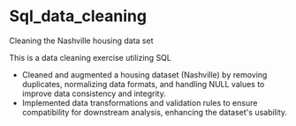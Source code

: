 # Sql_data_cleaning
Cleaning the Nashville housing data set

This is a data cleaning exercise utilizing SQL <br>
- Cleaned and augmented a housing dataset (Nashville) by removing duplicates, normalizing data formats, and handling NULL values to improve data consistency and integrity.
- Implemented data transformations and validation rules to ensure compatibility for downstream analysis, enhancing the dataset's usability.
